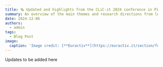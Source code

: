 ```yaml
---
title: 🗞️ Updated and highlights from the CLiC-it 2024 conference in Pisa, Italy
summary: An overview of the main themes and research directions from leading researchers and practitioners.
date: 2024-12-06
authors:
  - admin
tags:
  - Blog Post
image:
  caption: 'Image credit: [**Euractiv**](https://euractiv.it/section/futuro-delleuropa/news/riforma-elettorale-europea-via-libera-del-parlamento-ue-alle-liste-transnazionali/)'
---
```


Updates to be added here